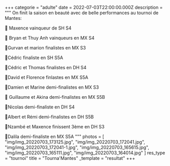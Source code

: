 +++
categorie = "adulte"
date = 2022-07-03T22:00:00.000Z
description = """
On finit la saison en beauté avec de belle performances au tournoi de Mantes:

🥇 Maxence vainqueur de SH S4

🥇 Bryan et Thuy Anh vainqueurs en MX S4

🥈Gurvan et marion finalistes en MX S3

🥈Cédric finaliste en SH S5A

🥈Cédric et Thomas finalistes en DH S4

🥈David et Florence finlastes en MX S5A

🥉Damien et Marine demi-finalistes en MX S3

🥉 Guillaume et Akina demi-finalistes en MX S5B

🥉Nicolas demi-finaliste en DH S4

🥉Albert et Rémi demi-finalistes en DH S5B

🥉Nzambé et Maxence finissent 3ème en DH S3

🥉Dalila demi-finaliste en MX S5A
"""
photos = [
  "img/img_20220703_173125.jpg",
  "img/img_20220703_172041.jpg",
  "img/img_20220703_172041-1.jpg",
  "img/img_20220703_165615.jpg",
  "img/img_20220703_165111.jpg",
  "img/img_20220703_164014.jpg"
]
res_type = "tournoi"
title = "Tourna'Mantes"
_template = "resultat"
+++

